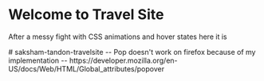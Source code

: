 <h1>Welcome to Travel Site</h1>
<p>After a messy fight with CSS animations and hover states here it is</p>
# saksham-tandon-travelsite
-- Pop doesn't work on firefox because of my implementation -- https://developer.mozilla.org/en-US/docs/Web/HTML/Global_attributes/popover
